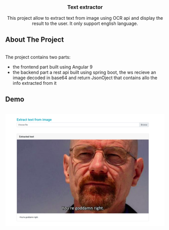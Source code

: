 <p align="center">
  <h3 align="center">Text extractor</h3>
 
  <p align="center">
   This project allow to extract text from image using OCR api and display the result to the user.
    It only support english language.
    <br />
  </p>
</p>

## About The Project

<br/>
The project contains two parts:
<ul>
  <li>the frontend part  built using Angular 9</li>
<li> the backend part a rest api built using spring boot, the ws recieve an image decoded in base64 and return 
  JsonOject that contains allo the info extracted from it</li>
  </ul>

## Demo

<br/>
 <a>    <img src="./demo.png" alt="Logo" >
 </a>
